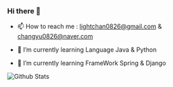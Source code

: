 ### Hi there 👋

<!--
**lcg0826/lcg0826** is a ✨ _special_ ✨ repository because its `README.md` (this file) appears on your GitHub profile.

Here are some ideas to get you started:

- 🔭 I’m currently working on ...
- 🌱 I’m currently learning ...
- 👯 I’m looking to collaborate on ...
- 🤔 I’m looking for help with ...
- 💬 Ask me about ...
- 📫 How to reach me: ...
- 😄 Pronouns: ...
- ⚡ Fun fact: ...
-->

- 📫 How to reach me : lightchan0826@gmail.com & changyu0826@naver.com

- 🌱 I’m currently learning Language Java & Python
- 🌱 I’m currently learning FrameWork Spring & Django







![Github Stats](https://github-readme-stats.vercel.app/api?username=lcg0826&show_icons=true)

